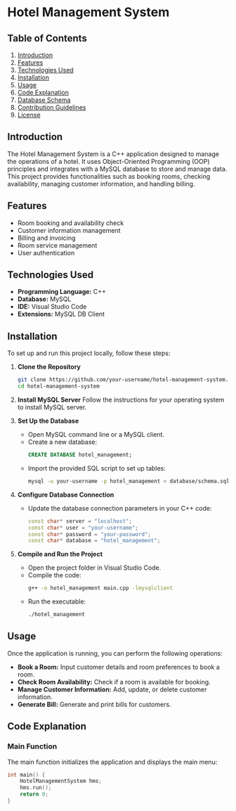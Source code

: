 # Hotel Management System

## Table of Contents
1. [Introduction](#introduction)
2. [Features](#features)
3. [Technologies Used](#technologies-used)
4. [Installation](#installation)
5. [Usage](#usage)
6. [Code Explanation](#code-explanation)
7. [Database Schema](#database-schema)
8. [Contribution Guidelines](#contribution-guidelines)
9. [License](#license)

## Introduction
The Hotel Management System is a C++ application designed to manage the operations of a hotel. It uses Object-Oriented Programming (OOP) principles and integrates with a MySQL database to store and manage data. This project provides functionalities such as booking rooms, checking availability, managing customer information, and handling billing.

## Features
- Room booking and availability check
- Customer information management
- Billing and invoicing
- Room service management
- User authentication

## Technologies Used
- **Programming Language:** C++
- **Database:** MySQL
- **IDE:** Visual Studio Code
- **Extensions:** MySQL DB Client

## Installation
To set up and run this project locally, follow these steps:

1. **Clone the Repository**
    ```sh
    git clone https://github.com/your-username/hotel-management-system.git
    cd hotel-management-system
    ```

2. **Install MySQL Server**
    Follow the instructions for your operating system to install MySQL server.

3. **Set Up the Database**
    - Open MySQL command line or a MySQL client.
    - Create a new database:
        ```sql
        CREATE DATABASE hotel_management;
        ```
    - Import the provided SQL script to set up tables:
        ```sh
        mysql -u your-username -p hotel_management < database/schema.sql
        ```

4. **Configure Database Connection**
    - Update the database connection parameters in your C++ code:
        ```cpp
        const char* server = "localhost";
        const char* user = "your-username";
        const char* password = "your-password";
        const char* database = "hotel_management";
        ```

5. **Compile and Run the Project**
    - Open the project folder in Visual Studio Code.
    - Compile the code:
        ```sh
        g++ -o hotel_management main.cpp -lmysqlclient
        ```
    - Run the executable:
        ```sh
        ./hotel_management
        ```

## Usage
Once the application is running, you can perform the following operations:

- **Book a Room:** Input customer details and room preferences to book a room.
- **Check Room Availability:** Check if a room is available for booking.
- **Manage Customer Information:** Add, update, or delete customer information.
- **Generate Bill:** Generate and print bills for customers.

## Code Explanation
### Main Function
The main function initializes the application and displays the main menu:
```cpp
int main() {
    HotelManagementSystem hms;
    hms.run();
    return 0;
}
